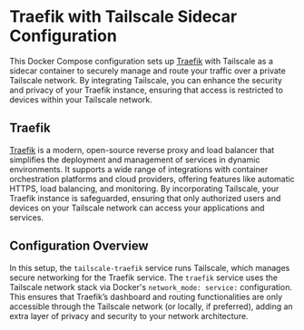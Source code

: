# Traefik with Tailscale Sidecar Configuration

This Docker Compose configuration sets up [Traefik](https://github.com/traefik/traefik) with Tailscale as a sidecar container to securely manage and route your traffic over a private Tailscale network. By integrating Tailscale, you can enhance the security and privacy of your Traefik instance, ensuring that access is restricted to devices within your Tailscale network.

## Traefik

[Traefik](https://github.com/traefik/traefik) is a modern, open-source reverse proxy and load balancer that simplifies the deployment and management of services in dynamic environments. It supports a wide range of integrations with container orchestration platforms and cloud providers, offering features like automatic HTTPS, load balancing, and monitoring. By incorporating Tailscale, your Traefik instance is safeguarded, ensuring that only authorized users and devices on your Tailscale network can access your applications and services.

## Configuration Overview

In this setup, the `tailscale-traefik` service runs Tailscale, which manages secure networking for the Traefik service. The `traefik` service uses the Tailscale network stack via Docker's `network_mode: service:` configuration. This ensures that Traefik’s dashboard and routing functionalities are only accessible through the Tailscale network (or locally, if preferred), adding an extra layer of privacy and security to your network architecture.
